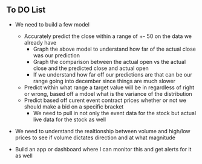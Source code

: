 ## To DO List


* We need to build a few model
    * Accurately predict the close within a range of +- 50 on the data we already have
        * Graph the above model to understand how far of the actual close was our prediction
        * Graph the comparison between the actual open vs the actual close and the predicted close and actual open
        * If we understand how far off our predictions are that can be our range going into december since things are much slower
    * Predict within what range a target value will be in regardless of right or wrong, based off a mdoel what is the variance of the distribution
    * Predict based off curent event contract prices whether or not we should make a bid on a specific bracket
        * We need to pull in not only the event data for the stock but actual live data for the stock as well
   
* We need to understand the realtionship between volume and high/low prices to see if volume dictates direction and at what magnitude
* Build an app or dashboard where I can monitor this and get alerts for it as well
